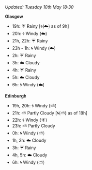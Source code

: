 *Updated: Tuesday 10th May 18:30*

**Glasgow**

* 19h: :umbrella: Rainy [:cyclone:(:cloud:) as of 9h]
* 20h: :cyclone: Windy (:cloud:)
* 21h, 22h: :umbrella: Rainy
* 23h - 1h: :cyclone: Windy (:cloud:)
* 2h: :umbrella: Rainy
* 3h: :cloud: Cloudy
* 4h: :umbrella: Rainy
* 5h: :cloud: Cloudy
* 6h: :cyclone: Windy (:cloud:)

**Edinburgh**

* 19h, 20h: :cyclone: Windy (:partly_sunny:)
* 21h: :partly_sunny: Partly Cloudy [:cyclone:(:partly_sunny:) as of 18h]
* 22h: :cyclone: Windy (:sunny:)
* 23h: :partly_sunny: Partly Cloudy
* 0h: :cyclone: Windy (:partly_sunny:)
* 1h, 2h: :cloud: Cloudy
* 3h: :umbrella: Rainy
* 4h, 5h: :cloud: Cloudy
* 6h: :cyclone: Windy (:partly_sunny:)
